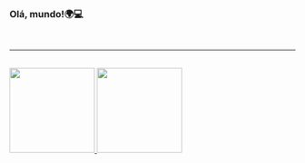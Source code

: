 ### Olá, mundo!🌍💻

<br/>
  <hr/>
  <br/>
<div/>
 
<div>
<a href="https://github.com/Jeova-1704">
<img height="150em" src="https://github-readme-stats.vercel.app/api/top-langs/?username=Jeova-1704&layout=compact&langs_count=7&theme=tokyonight"/>
<img height="150em" src="https://github-readme-stats.vercel.app/api?username=Jeova-1704&show_icons=true&theme=tokyonight&include_all_commits=true&count_private=true"/>
</div>
